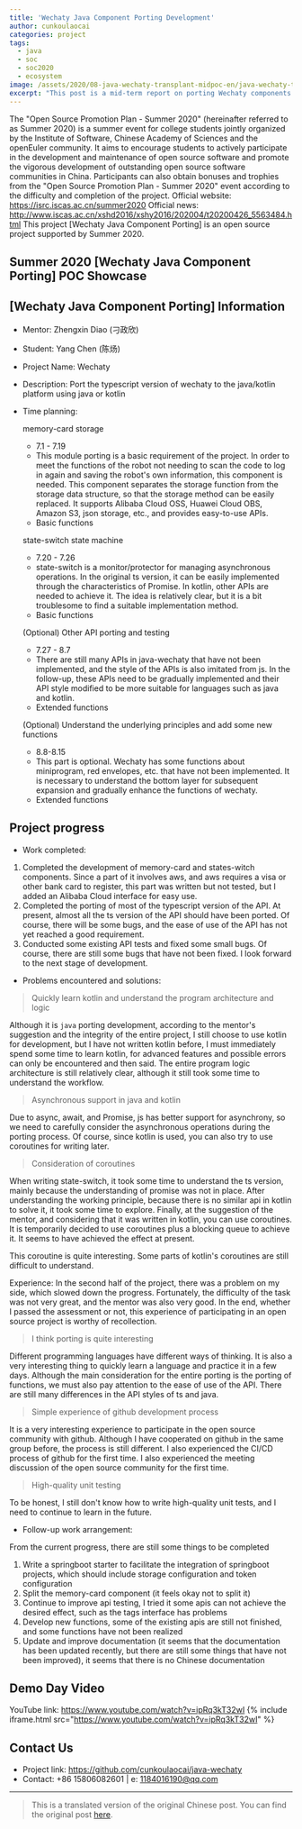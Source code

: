 ```yaml
---
title: 'Wechaty Java Component Porting Development'
author: cunkoulaocai
categories: project
tags:
  - java
  - soc
  - soc2020
  - ecosystem
image: /assets/2020/08-java-wechaty-transplant-midpoc-en/java-wechaty-transplant-midpoc.webp
excerpt: "This post is a mid-term report on porting Wechaty components to Java/Kotlin as part of the Summer 2020 Open Source Promotion Plan. It covers the development of memory-card and state-switch components, API porting, and challenges faced during the process."
---
```


The "Open Source Promotion Plan - Summer 2020" (hereinafter referred to as Summer 2020) is a summer event for college students jointly organized by the Institute of Software, Chinese Academy of Sciences and the openEuler community. It aims to encourage students to actively participate in the development and maintenance of open source software and promote the vigorous development of outstanding open source software communities in China. Participants can also obtain bonuses and trophies from the "Open Source Promotion Plan - Summer 2020" event according to the difficulty and completion of the project.
Official website: <https://isrc.iscas.ac.cn/summer2020> Official news: <http://www.iscas.ac.cn/xshd2016/xshy2016/202004/t20200426_5563484.html>
This project [Wechaty Java Component Porting] is an open source project supported by Summer 2020.

## Summer 2020 [Wechaty Java Component Porting] POC Showcase

## [Wechaty Java Component Porting] Information

- Mentor: Zhengxin Diao (刁政欣)
- Student: Yang Chen (陈炀)
- Project Name: Wechaty
- Description: Port the typescript version of wechaty to the java/kotlin platform using java or kotlin

- Time planning:

  memory-card storage

  - 7.1 - 7.19
  - This module porting is a basic requirement of the project. In order to meet the functions of the robot not needing to scan the code to log in again and saving the robot's own information, this component is needed. This component separates the storage function from the storage data structure, so that the storage method can be easily replaced. It supports Alibaba Cloud OSS, Huawei Cloud OBS, Amazon S3, json storage, etc., and provides easy-to-use APIs.
  - Basic functions

  state-switch state machine

  - 7.20 - 7.26
  - state-switch is a monitor/protector for managing asynchronous operations. In the original ts version, it can be easily implemented through the characteristics of Promise. In kotlin, other APIs are needed to achieve it. The idea is relatively clear, but it is a bit troublesome to find a suitable implementation method.
  - Basic functions

  (Optional) Other API porting and testing

  - 7.27 - 8.7
  - There are still many APIs in java-wechaty that have not been implemented, and the style of the APIs is also imitated from js. In the follow-up, these APIs need to be gradually implemented and their API style modified to be more suitable for languages ​​such as java and kotlin.
  - Extended functions

  (Optional) Understand the underlying principles and add some new functions

  - 8.8-8.15
  - This part is optional. Wechaty has some functions about miniprogram, red envelopes, etc. that have not been implemented. It is necessary to understand the bottom layer for subsequent expansion and gradually enhance the functions of wechaty.
  - Extended functions

## Project progress

- Work completed:

1. Completed the development of memory-card and states-witch components. Since a part of it involves aws, and aws requires a visa or other bank card to register, this part was written but not tested, but I added an Alibaba Cloud interface for easy use.
2. Completed the porting of most of the typescript version of the API. At present, almost all the ts version of the API should have been ported. Of course, there will be some bugs, and the ease of use of the API has not yet reached a good requirement.
3. Conducted some existing API tests and fixed some small bugs. Of course, there are still some bugs that have not been fixed. I look forward to the next stage of development.

- Problems encountered and solutions:

> Quickly learn kotlin and understand the program architecture and logic

Although it is `java` porting development, according to the mentor's suggestion and the integrity of the entire project, I still choose to use kotlin for development, but I have not written kotlin before, I must immediately spend some time to learn kotlin, for advanced features and possible errors can only be encountered and then said. The entire program logic architecture is still relatively clear, although it still took some time to understand the workflow.

> Asynchronous support in java and kotlin

Due to async, await, and Promise, js has better support for asynchrony, so we need to carefully consider the asynchronous operations during the porting process. Of course, since kotlin is used, you can also try to use coroutines for writing later.

> Consideration of coroutines

When writing state-switch, it took some time to understand the ts version, mainly because the understanding of promise was not in place. After understanding the working principle, because there is no similar api in kotlin to solve it, it took some time to explore. Finally, at the suggestion of the mentor, and considering that it was written in kotlin, you can use coroutines. It is temporarily decided to use coroutines plus a blocking queue to achieve it. It seems to have achieved the effect at present.

This coroutine is quite interesting. Some parts of kotlin's coroutines are still difficult to understand.

Experience: In the second half of the project, there was a problem on my side, which slowed down the progress. Fortunately, the difficulty of the task was not very great, and the mentor was also very good. In the end, whether I passed the assessment or not, this experience of participating in an open source project is worthy of recollection.

> I think porting is quite interesting

Different programming languages ​​have different ways of thinking. It is also a very interesting thing to quickly learn a language and practice it in a few days. Although the main consideration for the entire porting is the porting of functions, we must also pay attention to the ease of use of the API. There are still many differences in the API styles of ts and java.

> Simple experience of github development process

It is a very interesting experience to participate in the open source community with github. Although I have cooperated on github in the same group before, the process is still different. I also experienced the CI/CD process of github for the first time. I also experienced the meeting discussion of the open source community for the first time.

> High-quality unit testing

To be honest, I still don't know how to write high-quality unit tests, and I need to continue to learn in the future.

- Follow-up work arrangement:

From the current progress, there are still some things to be completed

1. Write a springboot starter to facilitate the integration of springboot projects, which should include storage configuration and token configuration
2. Split the memory-card component (it feels okay not to split it)
3. Continue to improve api testing, I tried it some apis can not achieve the desired effect, such as the tags interface has problems
4. Develop new functions, some of the existing apis are still not finished, and some functions have not been realized
5. Update and improve documentation (it seems that the documentation has been updated recently, but there are still some things that have not been improved), it seems that there is no Chinese documentation

## Demo Day Video

YouTube link: <https://www.youtube.com/watch?v=ipRq3kT32wI>
{% include iframe.html src="https://www.youtube.com/watch?v=ipRq3kT32wI" %}

## Contact Us

- Project link: <https://github.com/cunkoulaocai/java-wechaty>
- Contact: +86 15806082601 | e: <1184016190@qq.com>

---

> This is a translated version of the original Chinese post. You can find the original post [here](/2020/08/17/java-wechaty-transplant-midpoc/).
